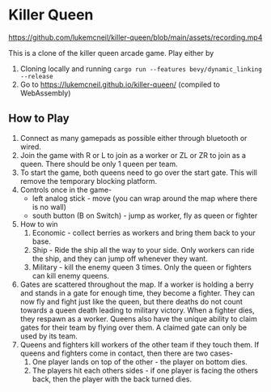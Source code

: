 # Killer Queen

https://github.com/lukemcneil/killer-queen/blob/main/assets/recording.mp4

This is a clone of the killer queen arcade game. Play either by
1. Cloning locally and running `cargo run --features bevy/dynamic_linking --release`
2. Go to https://lukemcneil.github.io/killer-queen/ (compiled to WebAssembly)

## How to Play

1. Connect as many gamepads as possible either through bluetooth or wired.
2. Join the game with R or L to join as a worker or ZL or ZR to join as a queen. There should be only 1 queen per team.
3. To start the game, both queens need to go over the start gate. This will remove the temporary blocking platform.
4. Controls once in the game-
    - left analog stick - move (you can wrap around the map where there is no wall)
    - south button (B on Switch) - jump as worker, fly as queen or fighter
5. How to win
    1. Economic - collect berries as workers and bring them back to your base.
    2. Ship - Ride the ship all the way to your side. Only workers can ride the ship, and they can jump off whenever they want.
    3. Military - kill the enemy queen 3 times. Only the queen or fighters can kill enemy queens.
6. Gates are scattered throughout the map. If a worker is holding a berry and stands in a gate for enough time, they become a fighter. They can now fly and fight just like the queen, but there deaths do not count towards a queen death leading to military victory. When a fighter dies, they respawn as a worker. Queens also have the unique ability to claim gates for their team by flying over them. A claimed gate can only be used by its team.
7. Queens and fighters kill workers of the other team if they touch them. If queens and fighters come in contact, then there are two cases-
    1. One player lands on top of the other - the player on bottom dies.
    2. The players hit each others sides - if one player is facing the others back, then the player with the back turned dies.
